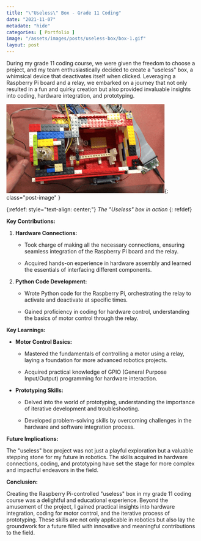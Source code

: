 ```yaml
---
title: "\"Useless\" Box - Grade 11 Coding"
date: "2021-11-07"
metadate: "hide"
categories: [ Portfolio ]
image: "/assets/images/posts/useless-box/box-1.gif"
layout: post
---
```


During my grade 11 coding course, we were given the freedom to choose a project, and my team enthusiastically decided to create a "useless" box, a whimsical device that deactivates itself when clicked. Leveraging a Raspberry Pi board and a relay, we embarked on a journey that not only resulted in a fun and quirky creation but also provided invaluable insights into coding, hardware integration, and prototyping.


![](/assets/images/posts/useless-box/box-1.gif?w=414){: class="post-image" }

{:refdef: style="text-align: center;"}
*The "Useless" box in action*
{: refdef}

**Key Contributions:**

1. **Hardware Connections:**
    - Took charge of making all the necessary connections, ensuring seamless integration of the Raspberry Pi board and the relay.
    
    - Acquired hands-on experience in hardware assembly and learned the essentials of interfacing different components.

3. **Python Code Development:**
    - Wrote Python code for the Raspberry Pi, orchestrating the relay to activate and deactivate at specific times.
    
    - Gained proficiency in coding for hardware control, understanding the basics of motor control through the relay.

**Key Learnings:**

- **Motor Control Basics:**
    - Mastered the fundamentals of controlling a motor using a relay, laying a foundation for more advanced robotics projects.
    
    - Acquired practical knowledge of GPIO (General Purpose Input/Output) programming for hardware interaction.

- **Prototyping Skills:**
    - Delved into the world of prototyping, understanding the importance of iterative development and troubleshooting.
    
    - Developed problem-solving skills by overcoming challenges in the hardware and software integration process.

**Future Implications:**

The "useless" box project was not just a playful exploration but a valuable stepping stone for my future in robotics. The skills acquired in hardware connections, coding, and prototyping have set the stage for more complex and impactful endeavors in the field.

**Conclusion:**

Creating the Raspberry Pi-controlled "useless" box in my grade 11 coding course was a delightful and educational experience. Beyond the amusement of the project, I gained practical insights into hardware integration, coding for motor control, and the iterative process of prototyping. These skills are not only applicable in robotics but also lay the groundwork for a future filled with innovative and meaningful contributions to the field.
